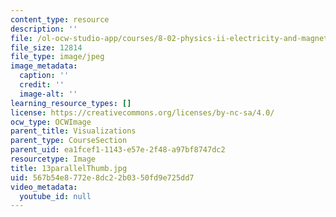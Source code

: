 ```yaml
---
content_type: resource
description: ''
file: /ol-ocw-studio-app/courses/8-02-physics-ii-electricity-and-magnetism-spring-2007/567b54e8772e8dc22b0350fd9e725dd7_13parallelThumb.jpg
file_size: 12814
file_type: image/jpeg
image_metadata:
  caption: ''
  credit: ''
  image-alt: ''
learning_resource_types: []
license: https://creativecommons.org/licenses/by-nc-sa/4.0/
ocw_type: OCWImage
parent_title: Visualizations
parent_type: CourseSection
parent_uid: ea1fcef1-1143-e57e-2f48-a97bf8747dc2
resourcetype: Image
title: 13parallelThumb.jpg
uid: 567b54e8-772e-8dc2-2b03-50fd9e725dd7
video_metadata:
  youtube_id: null
---
```

